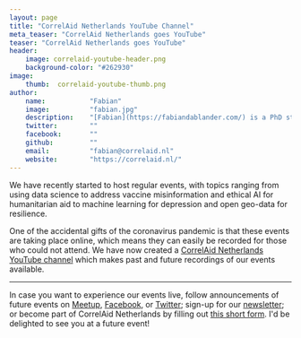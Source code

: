 ```yaml
---
layout: page
title: "CorrelAid Netherlands YouTube Channel"
meta_teaser: "CorrelAid Netherlands goes YouTube"
teaser: "CorrelAid Netherlands goes YouTube"
header:
    image: correlaid-youtube-header.png
    background-color: "#262930"
image:
    thumb:  correlaid-youtube-thumb.png
author:
    name:           "Fabian"
    image:          "fabian.jpg"
    description:    "[Fabian](https://fabiandablander.com/) is a PhD student at the University of Amsterdam interested in Bayesian testing, causal inference, networks, and dynamical systems modeling. He is a co-founder and the secretary of CorrelAid Netherlands."
    twitter:        ""
    facebook:       ""
    github:         ""
    email:          "fabian@correlaid.nl"
    website:        "https://correlaid.nl/"
---
```


We have recently started to host regular events, with topics ranging from using data science to address vaccine misinformation and ethical AI for humanitarian aid to machine learning for depression and open geo-data for resilience.

One of the accidental gifts of the coronavirus pandemic is that these events are taking place online, which means they can easily be recorded for those who could not attend. We have now created a [CorrelAid Netherlands YouTube channel](https://www.youtube.com/channel/UCRBedMwdhH9kWFf3tOmekWw) which makes past and future recordings of our events available.

---

In case you want to experience our events live, follow announcements of future events on [Meetup](https://www.meetup.com/DataForGood-CorrelAid-X-Netherlands/), [Facebook](https://www.facebook.com/CorrelAidXNetherlands), or [Twitter](https://twitter.com/CorrelAidxNL); sign-up for our [newsletter](https://correlaid.us12.list-manage.com/subscribe?u=b294bf2834adf5d89bdd2dd5a&id=915f3f3eff); or become part of CorrelAid Netherlands by filling out [this short form](https://docs.google.com/forms/d/e/1FAIpQLSedU42DDarSFW1IdDUO1WeVCk3mcBr0_9jKqvKHnEWPDiUC-A/viewform). I'd be delighted to see you at a future event!
